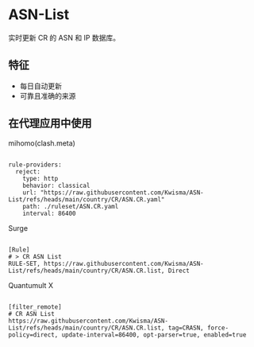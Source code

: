 
# ASN-List

实时更新 CR 的 ASN 和 IP 数据库。

## 特征

- 每日自动更新
- 可靠且准确的来源

## 在代理应用中使用

mihomo(clash.meta)

<pre><code class="language-javascript">
rule-providers:
  reject:
    type: http
    behavior: classical
    url: "https://raw.githubusercontent.com/Kwisma/ASN-List/refs/heads/main/country/CR/ASN.CR.yaml"
    path: ./ruleset/ASN.CR.yaml
    interval: 86400
</code></pre>

Surge

<pre><code class="language-javascript">
[Rule]
# > CR ASN List
RULE-SET, https://raw.githubusercontent.com/Kwisma/ASN-List/refs/heads/main/country/CR/ASN.CR.list, Direct
</code></pre>

Quantumult X

<pre><code class="language-javascript">
[filter_remote]
# CR ASN List
https://raw.githubusercontent.com/Kwisma/ASN-List/refs/heads/main/country/CR/ASN.CR.list, tag=CRASN, force-policy=direct, update-interval=86400, opt-parser=true, enabled=true
</code></pre>
